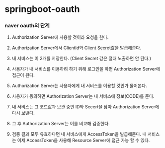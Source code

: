 # springboot-oauth

### naver oauth의 단계

1. Authorization Server에 사용할 것이라 요청을 한다.
2. Authorization Server에서 ClientId와 Client Secret값을 발급해준다.
3. 내 서비스는 이 2개를 저장한다. (Client Secret 값은 절대 노출하면 안 된다.)
4. 사용자가 내 서비스를 이용하려 하기 위해 로그인을 하면 Authorization Server에 접근이 된다.
5. Authorization Server는 사용자에게 내 서비스를 이용할 것인가 물어본다.





1. 사용자가 동의하면 Authorization Server는 내 서비스에 정보(CODE)를 준다.
2. 내 서비스는 그 코드값과 보관 중인 ID와 Secert을 담아 Authorization Server에 다시 보낸다.
3. 그 후 Authorization Server는 이를 비교해 검증한다.
4. 검증 결과 모두 유효하다면 내 서비스에게 AccessToken을 발급해준다. 내 서비스는 이제 AccessToken을 사용해 Resource Server에 접근 가능 할 수 있다.